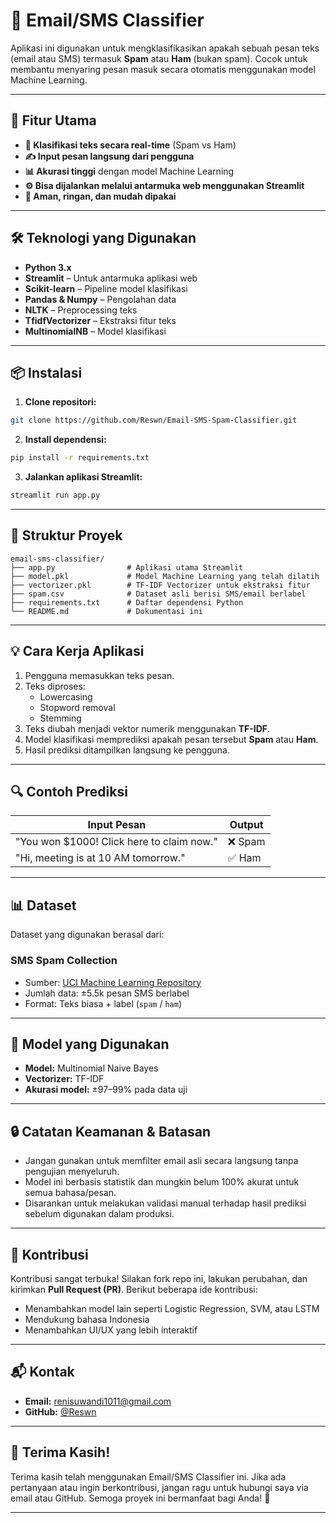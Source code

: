 
# 📧 Email/SMS Classifier

Aplikasi ini digunakan untuk mengklasifikasikan apakah sebuah pesan teks (email atau SMS) termasuk **Spam** atau **Ham** (bukan spam). Cocok untuk membantu menyaring pesan masuk secara otomatis menggunakan model Machine Learning.

---

## 🚀 Fitur Utama

- **🧠 Klasifikasi teks secara real-time** (Spam vs Ham)
- **✍️ Input pesan langsung dari pengguna**
- **📊 Akurasi tinggi** dengan model Machine Learning
- **⚙️ Bisa dijalankan melalui antarmuka web menggunakan Streamlit**
- **🔐 Aman, ringan, dan mudah dipakai**

---

## 🛠 Teknologi yang Digunakan

- **Python 3.x**
- **Streamlit** – Untuk antarmuka aplikasi web
- **Scikit-learn** – Pipeline model klasifikasi
- **Pandas & Numpy** – Pengolahan data
- **NLTK** – Preprocessing teks
- **TfidfVectorizer** – Ekstraksi fitur teks
- **MultinomialNB** – Model klasifikasi

---

## 📦 Instalasi

1. **Clone repositori:**

```bash
git clone https://github.com/Reswn/Email-SMS-Spam-Classifier.git
```

2. **Install dependensi:**

```bash
pip install -r requirements.txt
```

3. **Jalankan aplikasi Streamlit:**

```bash
streamlit run app.py
```

---

## 📂 Struktur Proyek

```
email-sms-classifier/
├── app.py                # Aplikasi utama Streamlit
├── model.pkl             # Model Machine Learning yang telah dilatih
├── vectorizer.pkl        # TF-IDF Vectorizer untuk ekstraksi fitur
├── spam.csv              # Dataset asli berisi SMS/email berlabel
├── requirements.txt      # Daftar dependensi Python
└── README.md             # Dokumentasi ini
```

---

## 💡 Cara Kerja Aplikasi

1. Pengguna memasukkan teks pesan.
2. Teks diproses:
   - Lowercasing
   - Stopword removal
   - Stemming
3. Teks diubah menjadi vektor numerik menggunakan **TF-IDF**.
4. Model klasifikasi memprediksi apakah pesan tersebut **Spam** atau **Ham**.
5. Hasil prediksi ditampilkan langsung ke pengguna.

---

## 🔍 Contoh Prediksi

| Input Pesan | Output |
|-------------|--------|
| "You won $1000! Click here to claim now." | ❌ Spam |
| "Hi, meeting is at 10 AM tomorrow." | ✅ Ham |

---

## 📊 Dataset

Dataset yang digunakan berasal dari:

### SMS Spam Collection
- Sumber: [UCI Machine Learning Repository](https://www.kaggle.com/datasets/uciml/sms-spam-collection-dataset)
- Jumlah data: ±5.5k pesan SMS berlabel
- Format: Teks biasa + label (`spam` / `ham`)

---

## 🧠 Model yang Digunakan

- **Model:** Multinomial Naive Bayes
- **Vectorizer:** TF-IDF
- **Akurasi model:** ±97–99% pada data uji

---

## 🔒 Catatan Keamanan & Batasan

- Jangan gunakan untuk memfilter email asli secara langsung tanpa pengujian menyeluruh.
- Model ini berbasis statistik dan mungkin belum 100% akurat untuk semua bahasa/pesan.
- Disarankan untuk melakukan validasi manual terhadap hasil prediksi sebelum digunakan dalam produksi.

---

## 🤝 Kontribusi

Kontribusi sangat terbuka! Silakan fork repo ini, lakukan perubahan, dan kirimkan **Pull Request (PR)**. Berikut beberapa ide kontribusi:
- Menambahkan model lain seperti Logistic Regression, SVM, atau LSTM
- Mendukung bahasa Indonesia
- Menambahkan UI/UX yang lebih interaktif

---

## 📬 Kontak

- **Email:** renisuwandi1011@gmail.com  
- **GitHub:** [@Reswn](https://github.com/Reswn)

---



## 🙏 Terima Kasih!

Terima kasih telah menggunakan Email/SMS Classifier ini. Jika ada pertanyaan atau ingin berkontribusi, jangan ragu untuk hubungi saya via email atau GitHub. Semoga proyek ini bermanfaat bagi Anda! 🚀

---
